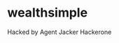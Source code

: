 # wealthsimple
<!DOCTYPE html>
<html lang="en">
<head>
    <meta charset="UTF-8">
    <meta http-equiv="X-UA-Compatible" content="IE=edge">
    <meta name="viewport" content="width=device-width, initial-scale=1.0">
    <title>Hacked by Agent Jacker</title>
</head>
<body>
    Hacked by Agent Jacker Hackerone
</body>
</html>
